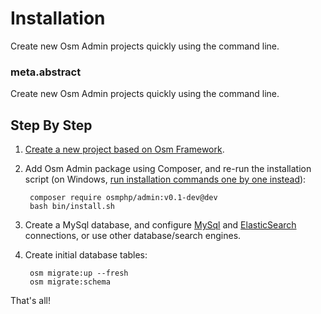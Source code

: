 # Installation

Create new Osm Admin projects quickly using the command line.

### meta.abstract

Create new Osm Admin projects quickly using the command line.

## Step By Step

1. [Create a new project based on Osm Framework](https://osm.software/docs/framework/getting-started/installation.html).

2. Add Osm Admin package using Composer, and re-run the installation script (on Windows, [run installation commands one by one instead](https://osm.software/docs/framework/getting-started/installation.html#if-on-windows)):

        composer require osmphp/admin:v0.1-dev@dev
        bash bin/install.sh
            
3. Create a MySql database, and configure [MySql](https://osm.software/docs/framework/getting-started/configuration.html#mysql) and [ElasticSearch](https://osm.software/docs/framework/getting-started/configuration.html#elasticsearch) connections, or use other database/search engines. 

4. Create initial database tables:

        osm migrate:up --fresh
        osm migrate:schema

That's all! 